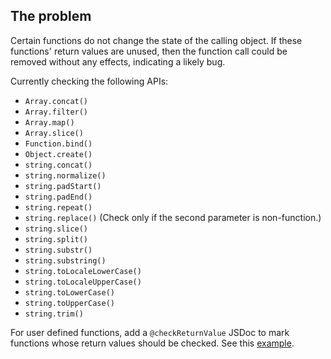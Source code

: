 <!-- FIXME(alexeagle): generate the docs from the sources -->

## The problem

Certain functions do not change the state of the calling object. If these
functions' return values are unused, then the function call could be removed
without any effects, indicating a likely bug.

Currently checking the following APIs:

*   `Array.concat()`
*   `Array.filter()`
*   `Array.map()`
*   `Array.slice()`
*   `Function.bind()`
*   `Object.create()`
*   `string.concat()`
*   `string.normalize()`
*   `string.padStart()`
*   `string.padEnd()`
*   `string.repeat()`
*   `string.replace()` (Check only if the second parameter is non-function.)
*   `string.slice()`
*   `string.split()`
*   `string.substr()`
*   `string.substring()`
*   `string.toLocaleLowerCase()`
*   `string.toLocaleUpperCase()`
*   `string.toLowerCase()`
*   `string.toUpperCase()`
*   `string.trim()`

For user defined functions, add a `@checkReturnValue` JSDoc to mark functions
whose return values should be checked. See this
[example](https://github.com/bazelbuild/rules_typescript/tree/master/internal/tsetse/tests/check_return_value/user_defined_check_return_value.ts).
